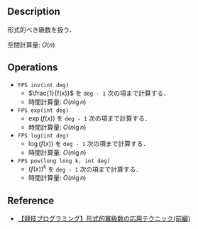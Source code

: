 ## Description

形式的べき級数を扱う．

空間計算量: $O(n)$

## Operations

- `FPS inv(int deg)`
    - $\frac{1}{f(x)}$ を `deg - 1` 次の項まで計算する．
    - 時間計算量: $O(n \lg n)$
- `FPS exp(int deg)`
    - $\exp(f(x))$ を `deg - 1` 次の項まで計算する．
    - 時間計算量: $O(n \lg n)$
- `FPS log(int deg)`
    - $\log(f(x))$ を `deg - 1` 次の項まで計算する．
    - 時間計算量: $O(n \lg n)$
- `FPS pow(long long k, int deg)`
    - $(f(x))^k$ を `deg - 1` 次の項まで計算する．
    - 時間計算量: $O(n \lg n)$

## Reference

- [【競技プログラミング】形式的冪級数の応用テクニック(前編)](https://qiita.com/hotman78/items/f0e6d2265badd84d429a)

